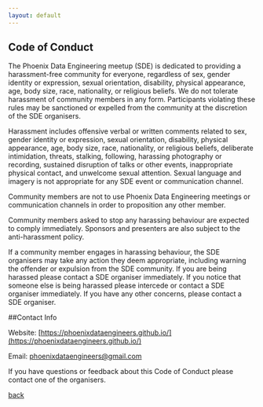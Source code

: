 ```yaml
---
layout: default
---
```


## Code of Conduct
The Phoenix Data Engineering meetup (SDE) is dedicated to providing a harassment-free community for everyone, regardless of sex, gender identity or expression, sexual orientation, disability, physical appearance, age, body size, race, nationality, or religious beliefs. We do not tolerate harassment of community members in any form. Participants violating these rules may be sanctioned or expelled from the community at the discretion of the SDE organisers.

Harassment includes offensive verbal or written comments related to sex, gender identity or expression, sexual orientation, disability, physical appearance, age, body size, race, nationality, or religious beliefs, deliberate intimidation, threats, stalking, following, harassing photography or recording, sustained disruption of talks or other events, inappropriate physical contact, and unwelcome sexual attention. Sexual language and imagery is not appropriate for any SDE event or communication channel.

Community members are not to use Phoenix Data Engineering meetings or communication channels in order to proposition any other member.

Community members asked to stop any harassing behaviour are expected to comply immediately. Sponsors and presenters are also subject to the anti-harassment policy.

If a community member engages in harassing behaviour, the SDE organisers may take any action they deem appropriate, including warning the offender or expulsion from the SDE community. If you are being harassed please contact a SDE organiser immediately. If you notice that someone else is being harassed please intercede or contact a SDE organiser immediately. If you have any other concerns, please contact a SDE organiser.

##Contact Info

Website: [https://phoenixdataengineers.github.io/](https://phoenixdataengineers.github.io/)

Email: [phoenixdataengineers@gmail.com](mailto:phoenixdataengineers@gmail.com)

If you have questions or feedback about this Code of Conduct please contact one of the organisers.

[back](./)
